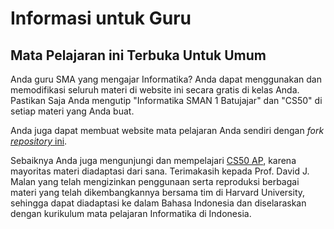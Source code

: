 # Informasi untuk Guru

## Mata Pelajaran ini Terbuka Untuk Umum

Anda guru SMA yang mengajar Informatika? Anda dapat menggunakan dan memodifikasi seluruh materi di website ini secara gratis di kelas Anda. Pastikan Saja Anda mengutip "Informatika SMAN 1 Batujajar" dan "CS50" di setiap materi yang Anda buat.

Anda juga dapat membuat website mata pelajaran Anda sendiri dengan _fork_ [_repository_ ini](https://github.com/smanbatujajar/informatika).

Sebaiknya Anda juga mengunjungi dan mempelajari [CS50 AP](https://ap.cs50.school), karena mayoritas materi diadaptasi dari sana. Terimakasih kepada Prof. David J. Malan yang telah mengizinkan penggunaan serta reproduksi berbagai materi yang telah dikembangkannya bersama tim di Harvard University, sehingga dapat diadaptasi ke dalam Bahasa Indonesia dan diselaraskan dengan kurikulum mata pelajaran Informatika di Indonesia.
